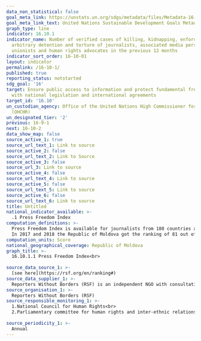 ```yaml
---
data_non_statistical: false
goal_meta_link: https://unstats.un.org/sdgs/metadata/files/Metadata-16-10-01.pdf
goal_meta_link_text: United Nations Sustainable Development Goals Metadata (pdf 1361kB)
graph_type: line
indicator: 16.10.1
indicator_name: Number of verified cases of killing, kidnapping, enforced disappearance,
  arbitrary detention and torture of journalists, associated media personnel, trade
  unionists and human rights advocates in the previous 12 months
indicator_sort_order: 16-10-01
layout: indicator
permalink: /16-10-1/
published: true
reporting_status: notstarted
sdg_goal: '16'
target: Ensure public access to information and protect fundamental freedoms, in accordance
  with national legislation and international agreements
target_id: '16.10'
un_custodian_agency: Office of the United Nations High Commissioner for Human Rights
  (OHCHR)
un_designated_tier: '2'
previous: 16-9-1
next: 16-10-2
data_show_map: false
source_active_1: true
source_url_text_1: Link to source
source_active_2: false
source_url_text_2: Link to Source
source_active_3: false
source_url_3: Link to source
source_active_4: false
source_url_text_4: Link to source
source_active_5: false
source_url_text_5: Link to source
source_active_6: false
source_url_text_6: Link to source
title: Untitled
national_indicator_available: >-
  .1 Press Freedom Index
computation_definitions: >-
  Press Freedom Index is available for journalists from 180 countries and is determined by compiling the answers of experts in a questionnaire suggested by RSF (Reporters without frontiers). The questionnaire is composed on 87 questions and is translated into 20 languages. Qualitative analysis is combined with quantitative data regarding abuses and violence against journalists during the evaluated period. The evaluation criteria and indicators from the questionnaire are: 1) pluralism; 2) independence of mass-media; 3) "self-censorship" existence and environment; 4) legislative framework; 5) transparency, and 6) quality of infrastructure supporting information production. Starting with the Index for 2013, countries are attributed scores between 0 and 100, where 0 is the possible score and 100 is the weakest score. This makes the Index to be more informative and makes easier the comparability of one year with another. <br> 
  In 2017 and 2018 the Republic of Moldova got the ranking of 81 out of 180 with a value of the score of 30,41 and respectively 30,01.
computation_units: Score
national_geographical_coverage: Republic of Moldova
graph_title: >-
  16.10.1.1 Press Freedom Index<br> 
  
source_data_source_1: >-
  [see here](https://rsf.org/en/ranking#)
source_data_supplier_1: >-
  Reporters Without Borders (RSF) is an independent NGO with consultative status with the United Nations, United Nations Educational, Scientific and Cultural Organization (UNESCO), the Council of Europe and the International Organization of the Francophonie (OIF)
source_organisation_1: >-
  Reporters Without Borders (RSF)
source_responsible_monitoring_1: >-
  1.National Council for Human Rights<br> 
  2.Parliamentary committee for human rights and inter-ethnic relations<br> 
  
source_periodicity_1: >-
  Annual
---
```

